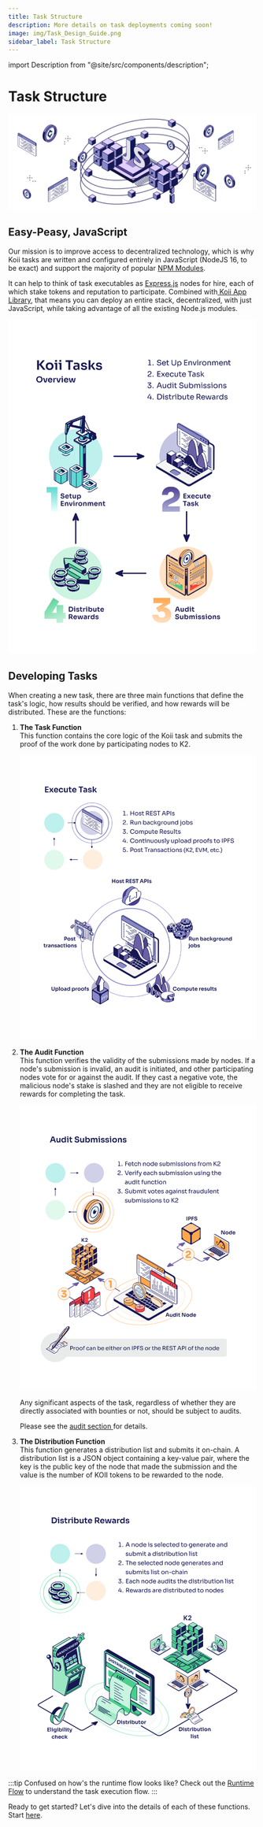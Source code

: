 ```yaml
---
title: Task Structure
description: More details on task deployments coming soon!
image: img/Task_Design_Guide.png
sidebar_label: Task Structure
---
```


import Description from "@site/src/components/description";

# Task Structure

![banner](../img/Task%20Development%20Guide.svg)

## **Easy-Peasy, JavaScript**

Our mission is to improve access to decentralized technology, which is why Koii tasks are written and configured entirely in JavaScript (NodeJS 16, to be exact) and support the majority of popular [NPM Modules](https://npmjs.org).

It can help to think of task executables as [Express.js](https://expressjs.com/) nodes for hire, each of which stake tokens and reputation to participate. Combined with[ Koii App Library](/develop/koii-software-toolkit-sdk/what-is-the-koii-sdk), that means you can deploy an entire stack, decentralized, with just JavaScript, while taking advantage of all the existing Node.js modules.&#x20;

![Task Development Guide](./img/Koii%20Tasks.svg)

## **Developing Tasks**

When creating a new task, there are three main functions that define the task's logic, how results should be verified, and how rewards will be distributed. These are the functions:

1. **The Task Function** <br />
   This function contains the core logic of the Koii task and submits the proof of the work done by participating nodes to K2.

   ![Execute Tasks](./img/Execute%20Task.svg)

2. **The Audit Function** <br />
   This function verifies the validity of the submissions made by nodes. If a node's submission is invalid, an audit is initiated, and other participating nodes vote for or against the audit. If they cast a negative vote, the malicious node's stake is slashed and they are not eligible to receive rewards for completing the task.&#x20;

   ![Audit Tasks](./img/Audit%20Submissions.svg)

   Any significant aspects of the task, regardless of whether they are directly associated with bounties or not, should be subject to audits.

   Please see the [audit section ](/concepts/what-are-tasks/designing-tasks/securing-task)for details.

3. **The Distribution Function** <br />
   This function generates a distribution list and submits it on-chain. A distribution list is a JSON object containing a key-value pair, where the key is the public key of the node that made the submission and the value is the number of KOII tokens to be rewarded to the node.

   ![Distribute Rewards](./img/Distribute%20Rewards.svg)


:::tip
Confused on how's the runtime flow looks like? Check out the [Runtime Flow](/concepts/what-are-tasks/what-are-tasks/gradual-consensus) to understand the task execution flow.
:::

Ready to get started? Let's dive into the details of each of these functions. Start [here](/develop/write-a-koii-task/task-development-guide/task-structure/).&#x20;